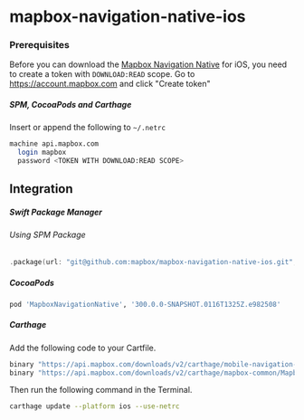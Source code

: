 # mapbox-navigation-native-ios

### Prerequisites

Before you can download the [Mapbox Navigation Native](https://github.com/mapbox/mapbox-navigation-native) for iOS, you need to create a token with `DOWNLOAD:READ` scope.
Go to https://account.mapbox.com and click "Create token"

##### SPM, CocoaPods and Carthage
Insert or append the following to `~/.netrc`

```bash
machine api.mapbox.com
  login mapbox
  password <TOKEN WITH DOWNLOAD:READ SCOPE>
```

## Integration

##### Swift Package Manager

###### Using SPM Package

```swift
.package(url: "git@github.com:mapbox/mapbox-navigation-native-ios.git", from: "300.0.0-SNAPSHOT.0116T1325Z.e982508"),
```

##### CocoaPods

```ruby
pod 'MapboxNavigationNative', '300.0.0-SNAPSHOT.0116T1325Z.e982508'
```

##### Carthage

Add the following code to your Cartfile.

```bash
binary "https://api.mapbox.com/downloads/v2/carthage/mobile-navigation-native/MapboxNavigationNative.json" == 300.0.0-SNAPSHOT.0116T1325Z.e982508
binary "https://api.mapbox.com/downloads/v2/carthage/mapbox-common/MapboxCommon-ios.json" == 24.1.0-rc.1
```

Then run the following command in the Terminal.
```bash
carthage update --platform ios --use-netrc
```

